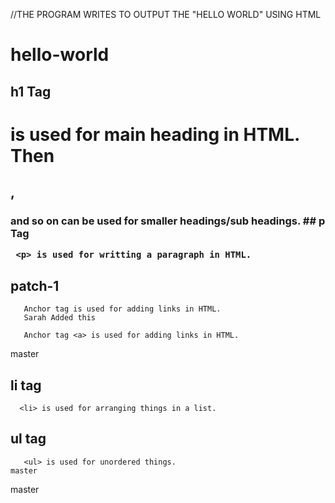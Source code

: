 //THE PROGRAM WRITES TO OUTPUT THE "HELLO WORLD" USING HTML
# hello-world
## h1 Tag
  <h1> is used for main heading in HTML. Then <h2>, <h3> and so on can be used for smaller headings/sub headings.
## p Tag 

     <p> is used for writting a paragraph in HTML.
     
## patch-1
       Anchor tag is used for adding links in HTML.
       Sarah Added this

       Anchor tag <a> is used for adding links in HTML.
master
       
 ## li tag
      <li> is used for arranging things in a list.
      
  ## ul tag
       <ul> is used for unordered things.
    master
master
